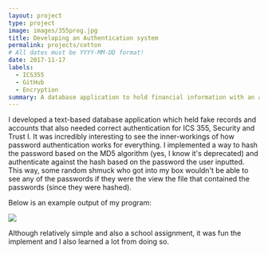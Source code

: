 ```yaml
---
layout: project
type: project
image: images/355prog.jpg
title: Developing an Authentication system
permalink: projects/cotton
# All dates must be YYYY-MM-DD format!
date: 2017-11-17
labels:
  - ICS355
  - GitHub
  - Encryption
summary: A database application to hold financial information with an authentication mechanism I created for ICS 355.
---
```


I developed a text-based database application which held fake records and accounts that also needed correct authentication for ICS 355, Security and Trust I. It was incredibly interesting to see the inner-workings of how password authentication works for everything. I implemented a way to hash the password based on the MD5 algorithm (yes, I know it's deprecated) and authenticate against the hash based on the password the user inputted. This way, some random shmuck who got into my box wouldn't be able to see any of the passwords if they were the view the file that contained the passwords (since they were hashed).

Below is an example output of my program:

<img class="ui image" src="{{ site.baseurl }}/images/355progpic1.png">

Although relatively simple and also a school assignment, it was fun the implement and I also learned a lot from doing so.
